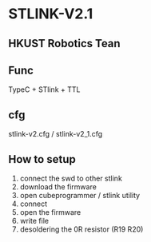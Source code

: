 # STLINK-V2.1
## HKUST Robotics Tean
## Func
TypeC + STlink + TTL

## cfg
stlink-v2.cfg / stlink-v2_1.cfg

## How to setup
1. connect the swd to other stlink
2. download the firmware
3. open cubeprogrammer / stlink utility
4. connect
5. open the firmware
6. write file
7. desoldering the 0R resistor (R19 R20)
